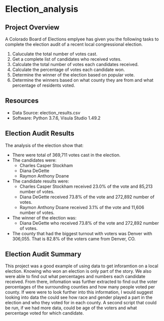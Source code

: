 # Election_analysis

## Project Overview
A Colorado Board of Elections emplyee has given you the following tasks to complete the election audit of a recent local congressional election.

1. Caluculate the total number of votes cast.
2. Get a complete list of candidates who received votes.
3. Calculate the total number of votes each candidates received.
4. Calculate the percentage of votes each candidate won.
5. Determine the winner of the election based on popular vote.
6. Determine the winners based on what county they are from and what percentage of residents voted.

## Resources 
- Data Source: election_results.csv
- Software: Python 3.7.6, Visula Studio 1.49.2

## Election Audit Results
The analysis of the election show that:
- There were total of 369,711 votes cast in the election.
- The candidates were:
    - Charles Casper Stockham
    - Diana DeGette
    - Raymon Anthony Doane
- The candidate results were:
    - Charles Casper Stockham received 23.0% of the vote and 85,213 number of votes.
    - Diana DeGette received 73.8% of the vote and 272,892 number of votes.
    - Raymon Anthony Doane received 3.1% of the vote and 11,606 number of votes.
- The winner of the election was:
    - Diana DeGette who received 73.8% of the vote and 272,892 number of votes.
- The county that had the biggest turnout with voters was Denver with 306,055. That is 82.8% of the voters came from Denver, CO. 
    
## Election Audit Summary
This project was a good example of using data to get inforamtion on a local election. Knowing who won an election is only part of the story. We also were able to find out what percentages and numbers each candidate received. From there, infomation was further extracted to find out the voter percentages of the surrounding counties and how many people voted per county. If were were to look further into this information, I would suggest looking into data the could see how race and gender played a part in the election and who they voted for in each county. A second script that could be run, if we had more data, could be age of the voters and what percentage voted for which candidate. 


